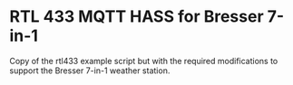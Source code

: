 # RTL 433 MQTT HASS for Bresser 7-in-1
Copy of the rtl433 example script but with the required modifications to support the Bresser 7-in-1 weather station.
